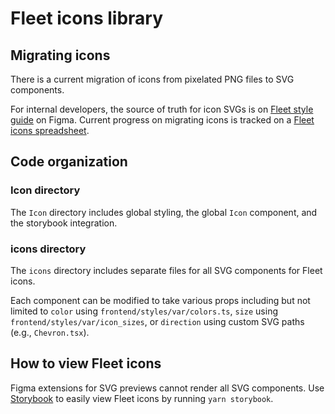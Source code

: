 # Fleet icons library

## Migrating icons

There is a current migration of icons from pixelated PNG files to SVG components.

For internal developers, the source of truth for icon SVGs is on [Fleet style guide](https://www.figma.com/file/qbjRu8jf01BzEfdcge1dgu/Fleet-style-guide-2022-(WIP)?type=design&node-id=213-30309&t=kZelMf1i2hQ7GAaI-0) on Figma. Current progress on migrating icons is tracked on a [Fleet icons spreadsheet](https://docs.google.com/spreadsheets/d/1dNcppmEmnlDvozNKQZ7fgZlqkf7_delkDMtIJCJ2X20/edit?usp=sharing).

## Code organization

### Icon directory

The `Icon` directory includes global styling, the global `Icon` component, and the storybook integration.

### icons directory

The `icons` directory includes separate files for all SVG components for Fleet icons.

Each component can be modified to take various props including but not limited to `color` using `frontend/styles/var/colors.ts`, `size` using `frontend/styles/var/icon_sizes`, or `direction` using custom SVG paths (e.g., `Chevron.tsx`).

## How to view Fleet icons

Figma extensions for SVG previews cannot render all SVG components. Use [Storybook](../../README.md#storybook) to easily view Fleet icons by running `yarn storybook`.

